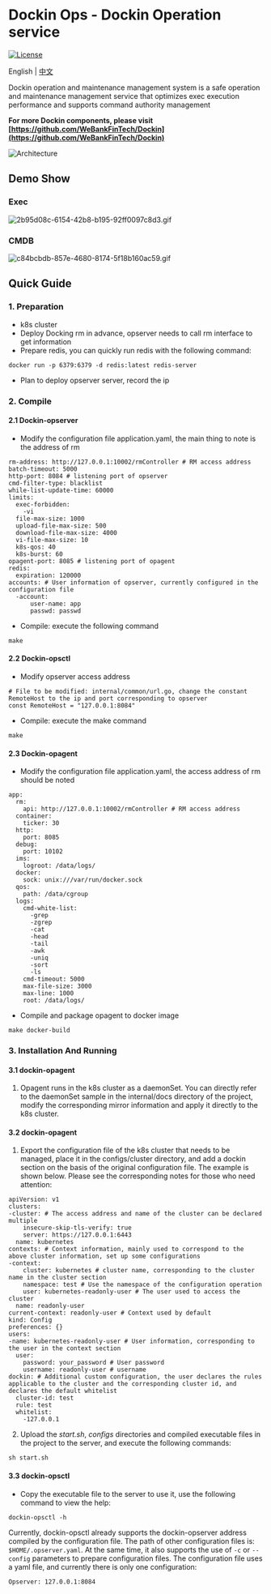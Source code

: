 # Dockin Ops - Dockin Operation service

[![License](https://img.shields.io/badge/license-Apache%202-4EB1BA.svg)](https://www.apache.org/licenses/LICENSE-2.0.html)

English | [中文](README.zh-CN.md)

Dockin operation and maintenance management system is a safe operation and maintenance management service that optimizes exec execution performance and supports command authority management

**For more Dockin components, please visit [https://github.com/WeBankFinTech/Dockin](https://github.com/WeBankFinTech/Dockin)**

![Architecture](docs/images/dockin.png)

## Demo Show

### Exec

![2b95d08c-6154-42b8-b195-92ff0097c8d3.gif](https://i.loli.net/2021/01/19/529KgtDqbRcEB6M.gif)

### CMDB

![c84bcbdb-857e-4680-8174-5f18b160ac59.gif](https://i.loli.net/2021/01/19/wPiaLsvonOUNbzV.gif)

## Quick Guide

### 1. Preparation
- k8s cluster
- Deploy Docking rm in advance, opserver needs to call rm interface to get information
- Prepare redis, you can quickly run redis with the following command:
```
docker run -p 6379:6379 -d redis:latest redis-server
```
- Plan to deploy opserver server, record the ip

### 2. Compile

#### 2.1 Dockin-opserver
- Modify the configuration file application.yaml, the main thing to note is the address of rm

```
rm-address: http://127.0.0.1:10002/rmController # RM access address
batch-timeout: 5000
http-port: 8084 # listening port of opserver
cmd-filter-type: blacklist
while-list-update-time: 60000
limits:
  exec-forbidden:
    -vi
  file-max-size: 1000
  upload-file-max-size: 500
  download-file-max-size: 4000
  vi-file-max-size: 10
  k8s-qos: 40
  k8s-burst: 60
opagent-port: 8085 # listening port of opagent
redis:
  expiration: 120000
accounts: # User information of opserver, currently configured in the configuration file
  -account:
      user-name: app
      passwd: passwd
```

- Compile: execute the following command

```
make
```

#### 2.2 Dockin-opsctl
- Modify opserver access address
```
# File to be modified: internal/common/url.go, change the constant RemoteHost to the ip and port corresponding to opserver
const RemoteHost = "127.0.0.1:8084"
```
- Compile: execute the make command
```
make
```


#### 2.3 Dockin-opagent
- Modify the configuration file application.yaml, the access address of rm should be noted
```
app:
  rm:
    api: http://127.0.0.1:10002/rmController # RM access address
  container:
    ticker: 30
  http:
    port: 8085
  debug:
    port: 10102
  ims:
    logroot: /data/logs/
  docker:
    sock: unix:///var/run/docker.sock
  qos:
    path: /data/cgroup
  logs:
    cmd-white-list:
      -grep
      -zgrep
      -cat
      -head
      -tail
      -awk
      -uniq
      -sort
      -ls
    cmd-timeout: 5000
    max-file-size: 3000
    max-line: 1000
    root: /data/logs/

```
- Compile and package opagent to docker image
```
make docker-build
```


### 3. Installation And Running

#### 3.1 dockin-opagent
1. Opagent runs in the k8s cluster as a daemonSet. You can directly refer to the daemonSet sample in the internal/docs directory of the project, modify the corresponding mirror information and apply it directly to the k8s cluster.

#### 3.2 dockin-opagent
1. Export the configuration file of the k8s cluster that needs to be managed, place it in the configs/cluster directory, and add a dockin section on the basis of the original configuration file. The example is shown below. Please see the corresponding notes for those who need attention:

```
apiVersion: v1
clusters:
-cluster: # The access address and name of the cluster can be declared multiple
    insecure-skip-tls-verify: true
    server: https://127.0.0.1:6443
  name: kubernetes
contexts: # Context information, mainly used to correspond to the above cluster information, set up some configurations
-context:
    cluster: kubernetes # cluster name, corresponding to the cluster name in the cluster section
    namespace: test # Use the namespace of the configuration operation
    user: kubernetes-readonly-user # The user used to access the cluster
  name: readonly-user
current-context: readonly-user # Context used by default
kind: Config
preferences: {}
users:
-name: kubernetes-readonly-user # User information, corresponding to the user in the context section
  user:
    password: your_password # User password
    username: readonly-user # username
dockin: # Additional custom configuration, the user declares the rules applicable to the cluster and the corresponding cluster id, and declares the default whitelist
  cluster-id: test
  rule: test
  whitelist:
    -127.0.0.1
```
2. Upload the *start.sh*, *configs* directories and compiled executable files in the project to the server, and execute the following commands:
```
sh start.sh
```


#### 3.3 dockin-opsctl
- Copy the executable file to the server to use it, use the following command to view the help:
```
dockin-opsctl -h
```
Currently, dockin-opsctl already supports the dockin-opserver address compiled by the configuration file. The path of other configuration files is: `$HOME/.opserver.yaml`. At the same time, it also supports the use of `-c` or `--config` parameters to prepare configuration files.
The configuration file uses a yaml file, and currently there is only one configuration:
```
Opserver: 127.0.0.1:8084
```
